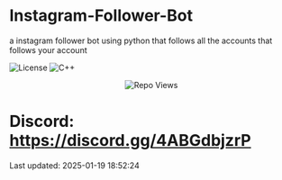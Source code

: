# Instagram-Follower-Bot
a instagram follower bot using python that follows all the accounts that follows your account

![License](https://img.shields.io/badge/License-MIT-blue.svg)
![C++](https://img.shields.io/badge/Language-python-blue)
<p align="center"> <img src="https://komarev.com/ghpvc/?username=5k-omar&label=Repo%20views&color=0e75b6&style=flat" alt="Repo Views" /> </p>

# Discord: https://discord.gg/4ABGdbjzrP
Last updated: 2025-01-19 18:52:24
